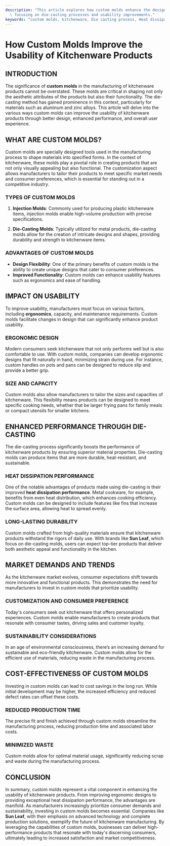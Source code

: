 ```yaml
---
description: "This article explores how custom molds enhance the design and functionality of kitchenware,\
  \ focusing on die-casting processes and usability improvements."
keywords: "custom molds, kitchenware, Die casting process, Heat dissipation performance"
---
```

# How Custom Molds Improve the Usability of Kitchenware Products

## INTRODUCTION

The significance of **custom molds** in the manufacturing of kitchenware products cannot be overstated. These molds are critical in shaping not only the aesthetic attributes of the products but also their functionality. The die-casting method has gained prominence in this context, particularly for materials such as aluminum and zinc alloys. This article will delve into the various ways custom molds can improve the usability of kitchenware products through better design, enhanced performance, and overall user experience.

## WHAT ARE CUSTOM MOLDS?

Custom molds are specially designed tools used in the manufacturing process to shape materials into specified forms. In the context of kitchenware, these molds play a pivotal role in creating products that are not only visually appealing but also functional. The customization aspect allows manufacturers to tailor their products to meet specific market needs and consumer preferences, which is essential for standing out in a competitive industry.

### TYPES OF CUSTOM MOLDS

1. **Injection Molds**: Commonly used for producing plastic kitchenware items, injection molds enable high-volume production with precise specifications.
  
2. **Die-Casting Molds**: Typically utilized for metal products, die-casting molds allow for the creation of intricate designs and shapes, providing durability and strength to kitchenware items.

### ADVANTAGES OF CUSTOM MOLDS

- **Design Flexibility**: One of the primary benefits of custom molds is the ability to create unique designs that cater to consumer preferences.
- **Improved Functionality**: Custom molds can enhance usability features such as ergonomics and ease of handling.

## IMPACT ON USABILITY 

To improve usability, manufacturers must focus on various factors, including **ergonomics**, capacity, and maintenance requirements. Custom molds facilitate changes in design that can significantly enhance product usability.

### ERGONOMIC DESIGN

Modern consumers seek kitchenware that not only performs well but is also comfortable to use. With custom molds, companies can develop ergonomic designs that fit naturally in hand, minimizing strain during use. For instance, custom handles on pots and pans can be designed to reduce slip and provide a better grip.

### SIZE AND CAPACITY

Custom molds also allow manufacturers to tailor the sizes and capacities of kitchenware. This flexibility means products can be designed to meet specific cooking needs, whether that be larger frying pans for family meals or compact utensils for smaller kitchens. 

## ENHANCED PERFORMANCE THROUGH DIE-CASTING

The die-casting process significantly boosts the performance of kitchenware products by ensuring superior material properties. Die-casting molds can produce items that are more durable, heat-resistant, and sustainable.

### HEAT DISSIPATION PERFORMANCE

One of the notable advantages of products made using die-casting is their improved **heat dissipation performance**. Metal cookware, for example, benefits from even heat distribution, which enhances cooking efficiency. Custom molds can be designed to include features like fins that increase the surface area, allowing heat to spread evenly.

### LONG-LASTING DURABILITY

Custom molds crafted from high-quality materials ensure that kitchenware products withstand the rigors of daily use. With brands like **Sun Leaf**, which focus on die-casting molds, users can expect top-tier products that deliver both aesthetic appeal and functionality in the kitchen.

## MARKET DEMANDS AND TRENDS

As the kitchenware market evolves, consumer expectations shift towards more innovative and functional products. This demonstrates the need for manufacturers to invest in custom molds that prioritize usability.

### CUSTOMIZATION AND CONSUMER PREFERENCE

Today's consumers seek out kitchenware that offers personalized experiences. Custom molds enable manufacturers to create products that resonate with consumer tastes, driving sales and customer loyalty.

### SUSTAINABILITY CONSIDERATIONS

In an age of environmental consciousness, there’s an increasing demand for sustainable and eco-friendly kitchenware. Custom molds allow for the efficient use of materials, reducing waste in the manufacturing process. 

## COST-EFFECTIVENESS OF CUSTOM MOLDS

Investing in custom molds can lead to cost savings in the long run. While initial development may be higher, the increased efficiency and reduced defect rates can offset these costs.

### REDUCED PRODUCTION TIME

The precise fit and finish achieved through custom molds streamline the manufacturing process, reducing production time and associated labor costs.

### MINIMIZED WASTE 

Custom molds allow for optimal material usage, significantly reducing scrap and waste during the manufacturing process.

## CONCLUSION

In summary, custom molds represent a vital component in enhancing the usability of kitchenware products. From improving ergonomic designs to providing exceptional heat dissipation performance, the advantages are manifold. As manufacturers increasingly prioritize consumer demands and sustainability, investing in custom molds becomes essential. Companies like **Sun Leaf**, with their emphasis on advanced technology and complete production solutions, exemplify the future of kitchenware manufacturing. By leveraging the capabilities of custom molds, businesses can deliver high-performance products that resonate with today's discerning consumers, ultimately leading to increased satisfaction and market competitiveness.
